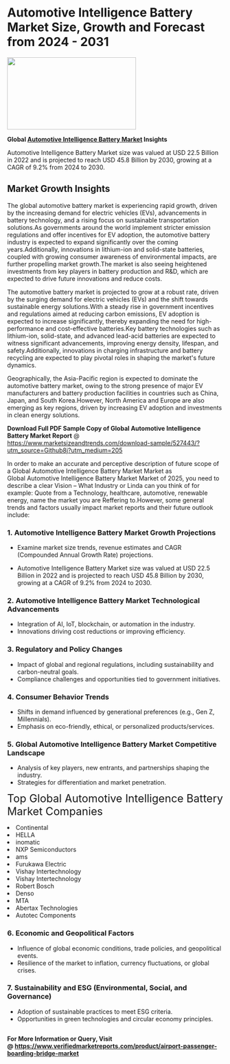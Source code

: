 <H1>Automotive Intelligence Battery Market Size, Growth and Forecast from 2024 - 2031</H1><img class="aligncenter size-medium wp-image-584254" src="https://thirdeyenews.in/wp-content/uploads/2024/09/Global-Market-Research-300x168.jpeg" alt="" width="300" height="168" /><p><strong>Global&nbsp;<a href="https://www.marketsizeandtrends.com/download-sample/527443/?utm_source=Github8j?utm_medium=205">Automotive Intelligence Battery Market</a> Insights</strong></p><p>Automotive Intelligence Battery Market size was valued at USD 22.5 Billion in 2022 and is projected to reach USD 45.8 Billion by 2030, growing at a CAGR of 9.2% from 2024 to 2030.</p><p><h2>Market Growth Insights</h2> <p>The global automotive battery market is experiencing rapid growth, driven by the increasing demand for electric vehicles (EVs), advancements in battery technology, and a rising focus on sustainable transportation solutions.As governments around the world implement stricter emission regulations and offer incentives for EV adoption, the automotive battery industry is expected to expand significantly over the coming years.Additionally, innovations in lithium-ion and solid-state batteries, coupled with growing consumer awareness of environmental impacts, are further propelling market growth.The market is also seeing heightened investments from key players in battery production and R&D, which are expected to drive future innovations and reduce costs.</p> <p>The automotive battery market is projected to grow at a robust rate, driven by the surging demand for electric vehicles (EVs) and the shift towards sustainable energy solutions.With a steady rise in government incentives and regulations aimed at reducing carbon emissions, EV adoption is expected to increase significantly, thereby expanding the need for high-performance and cost-effective batteries.Key battery technologies such as lithium-ion, solid-state, and advanced lead-acid batteries are expected to witness significant advancements, improving energy density, lifespan, and safety.Additionally, innovations in charging infrastructure and battery recycling are expected to play pivotal roles in shaping the market's future dynamics.</p> <p>Geographically, the Asia-Pacific region is expected to dominate the automotive battery market, owing to the strong presence of major EV manufacturers and battery production facilities in countries such as China, Japan, and South Korea.However, North America and Europe are also emerging as key regions, driven by increasing EV adoption and investments in clean energy solutions.</p> <p><span class=""><strong>Download Full PDF Sample Copy of Global Automotive Intelligence Battery Market Report</strong> @ <a href="https://www.marketsizeandtrends.com/download-sample/527443/?utm_source=Github8j?utm_medium=205" target="_blank">https://www.marketsizeandtrends.com/download-sample/527443/?utm_source=Github8j?utm_medium=205</a></span></p><p>In order to make an accurate and perceptive description of future scope of a Global&nbsp;Automotive Intelligence Battery Market Market as Global&nbsp;Automotive Intelligence Battery Market Market of 2025, you need to describe a clear Vision &ndash; What Industry or Linda can you think of for example: Quote from a Technology, healthcare, automotive, renewable energy, name the market you are Reffering to.However, some general trends and factors usually impact market reports and their future outlook include:</p><h3>1.&nbsp;<strong>Automotive Intelligence Battery Market Growth Projections</strong></h3><ul><li>Examine market size trends, revenue estimates and CAGR (Compounded Annual Growth Rate) projections.</li><li><p>Automotive Intelligence Battery Market size was valued at USD 22.5 Billion in 2022 and is projected to reach USD 45.8 Billion by 2030, growing at a CAGR of 9.2% from 2024 to 2030.</p></li></ul><h3>2.&nbsp;<strong>Automotive Intelligence Battery Market Technological Advancements</strong></h3><ul><li>Integration of AI, IoT, blockchain, or automation in the industry.</li><li>Innovations driving cost reductions or improving efficiency.</li></ul><h3>3.&nbsp;<strong>Regulatory and Policy Changes</strong></h3><ul><li>Impact of global and regional regulations, including sustainability and carbon-neutral goals.</li><li>Compliance challenges and opportunities tied to government initiatives.</li></ul><h3>4.&nbsp;<strong>Consumer Behavior Trends</strong></h3><ul><li>Shifts in demand influenced by generational preferences (e.g., Gen Z, Millennials).</li><li>Emphasis on eco-friendly, ethical, or personalized products/services.</li></ul><h3>5.&nbsp;<strong>Global Automotive Intelligence Battery Market Competitive Landscape</strong></h3><ul><li>Analysis of key players, new entrants, and partnerships shaping the industry.</li><li>Strategies for differentiation and market penetration.</li></ul><p data-pm-slice="1 1 []"><span style="color: inherit; font-family: inherit; font-size: 25px;">Top Global Automotive Intelligence Battery Market Companies</span></p><div class="" data-test-id=""><p><li>Continental</li><li> HELLA</li><li> inomatic</li><li> NXP Semiconductors</li><li> ams</li><li> Furukawa Electric</li><li> Vishay Intertechnology</li><li> Vishay Intertechnology</li><li> Robert Bosch</li><li> Denso</li><li> MTA</li><li> Abertax Technologies</li><li> Autotec Components</li></p></div><h3>6.&nbsp;<strong>Economic and Geopolitical Factors</strong></h3><ul><li>Influence of global economic conditions, trade policies, and geopolitical events.</li><li>Resilience of the market to inflation, currency fluctuations, or global crises.</li></ul><h3>7.&nbsp;<strong>Sustainability and ESG (Environmental, Social, and Governance)</strong></h3><ul><li>Adoption of sustainable practices to meet ESG criteria.</li><li>Opportunities in green technologies and circular economy principles.</li></ul><h2><strong style="font-size: 14px;">For More Information or Query, Visit @&nbsp;</strong><a style="background-color: #ffffff; font-size: 14px;" href="https://www.marketsizeandtrends.com/report/automotive-intelligence-battery-market/" target="_blank">https://www.verifiedmarketreports.com/product/airport-passenger-boarding-bridge-market</a></h2>